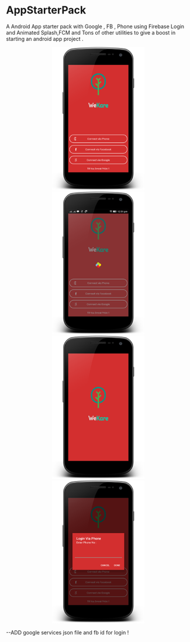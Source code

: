 # AppStarterPack
A Android App starter pack with Google , FB , Phone using Firebase Login and Animated Splash,FCM and Tons of other utilities to give a boost in starting an android app project .
  
<p align="center">
  <img width="50%" height="50%" src="/screenshots/s1.png?raw=true">
  <img width="50%" height="50%" src="/screenshots/s2.png?raw=true">
  <img width="50%" height="50%" src="/screenshots/s3.png?raw=true">
  <img width="50%" height="50%" src="/screenshots/s4.png?raw=true"> 
</p>
--ADD google services json file and fb id for login !
